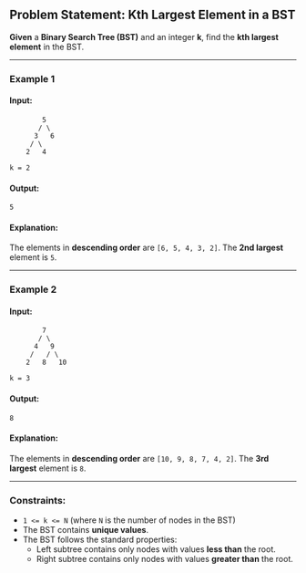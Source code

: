 ## **Problem Statement: Kth Largest Element in a BST**  

**Given** a **Binary Search Tree (BST)** and an integer **k**, find the **kth largest element** in the BST.  

---

### **Example 1**  
#### **Input:**
```
        5
       / \
      3   6
     / \
    2   4
```
`k = 2`  

#### **Output:**  
`5`  

#### **Explanation:**  
The elements in **descending order** are `[6, 5, 4, 3, 2]`. The **2nd largest** element is `5`.

---

### **Example 2**  
#### **Input:**
```
        7
       / \
      4   9
     /   / \
    2   8   10
```
`k = 3`  

#### **Output:**  
`8`  

#### **Explanation:**  
The elements in **descending order** are `[10, 9, 8, 7, 4, 2]`. The **3rd largest** element is `8`.

---

### **Constraints:**
- `1 <= k <= N` (where `N` is the number of nodes in the BST)
- The BST contains **unique values**.
- The BST follows the standard properties:
  - Left subtree contains only nodes with values **less than** the root.
  - Right subtree contains only nodes with values **greater than** the root.
